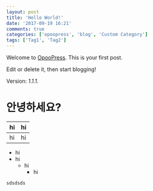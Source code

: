 ```yaml
---
layout: post
title: 'Hello World!'
date: '2017-09-19 16:21'
comments: true
categories: ['opoopress', 'blog', 'Custom Category']
tags: ['Tag1', 'Tag2']
---
```

Welcome to [OpooPress](http://www.opoopress.com/en/). This is your first post.

Edit or delete it, then start blogging!

Version: *1.1.1*.


# 안녕하세요?


|hi|hi|
|--|--|
|hi|hi|


* hi
* hi
	* hi
		* hi


~~~
sdsdsds
~~~